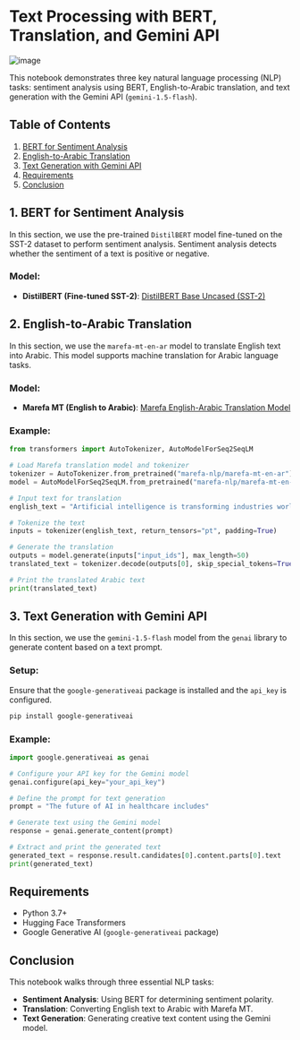 # Text Processing with BERT, Translation, and Gemini API

![image](https://github.com/user-attachments/assets/46a3a9ea-b484-482c-bfed-b81a48945c32)

This notebook demonstrates three key natural language processing (NLP) tasks: sentiment analysis using BERT, English-to-Arabic translation, and text generation with the Gemini API (`gemini-1.5-flash`).

## Table of Contents
1. [BERT for Sentiment Analysis](#1-bert-for-sentiment-analysis)
2. [English-to-Arabic Translation](#2-english-to-arabic-translation)
3. [Text Generation with Gemini API](#3-text-generation-with-gemini-api)
4. [Requirements](#requirements)
5. [Conclusion](#conclusion)

## 1. BERT for Sentiment Analysis

In this section, we use the pre-trained `DistilBERT` model fine-tuned on the SST-2 dataset to perform sentiment analysis. Sentiment analysis detects whether the sentiment of a text is positive or negative.

### Model:
- **DistilBERT (Fine-tuned SST-2)**: [DistilBERT Base Uncased (SST-2)](https://huggingface.co/distilbert/distilbert-base-uncased-finetuned-sst-2-english)




## 2. English-to-Arabic Translation

In this section, we use the `marefa-mt-en-ar` model to translate English text into Arabic. This model supports machine translation for Arabic language tasks.

### Model:
- **Marefa MT (English to Arabic)**: [Marefa English-Arabic Translation Model](https://huggingface.co/marefa-nlp/marefa-mt-en-ar)

### Example:

```python
from transformers import AutoTokenizer, AutoModelForSeq2SeqLM

# Load Marefa translation model and tokenizer
tokenizer = AutoTokenizer.from_pretrained("marefa-nlp/marefa-mt-en-ar")
model = AutoModelForSeq2SeqLM.from_pretrained("marefa-nlp/marefa-mt-en-ar")

# Input text for translation
english_text = "Artificial intelligence is transforming industries worldwide."

# Tokenize the text
inputs = tokenizer(english_text, return_tensors="pt", padding=True)

# Generate the translation
outputs = model.generate(inputs["input_ids"], max_length=50)
translated_text = tokenizer.decode(outputs[0], skip_special_tokens=True)

# Print the translated Arabic text
print(translated_text)
```


## 3. Text Generation with Gemini API

In this section, we use the `gemini-1.5-flash` model from the `genai` library to generate content based on a text prompt.

### Setup:

Ensure that the `google-generativeai` package is installed and the `api_key` is configured.

```bash
pip install google-generativeai
```


### Example:

```python
import google.generativeai as genai

# Configure your API key for the Gemini model
genai.configure(api_key="your_api_key")

# Define the prompt for text generation
prompt = "The future of AI in healthcare includes"

# Generate text using the Gemini model
response = genai.generate_content(prompt)

# Extract and print the generated text
generated_text = response.result.candidates[0].content.parts[0].text
print(generated_text)

```


## Requirements

- Python 3.7+
- Hugging Face Transformers
- Google Generative AI (`google-generativeai` package)


## Conclusion

This notebook walks through three essential NLP tasks:

- **Sentiment Analysis**: Using BERT for determining sentiment polarity.
- **Translation**: Converting English text to Arabic with Marefa MT.
- **Text Generation**: Generating creative text content using the Gemini model.
